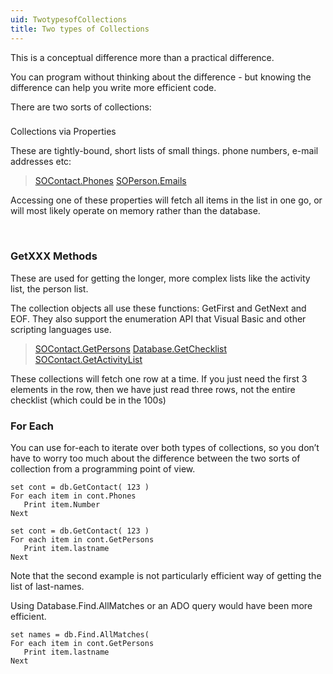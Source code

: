 ```yaml
---
uid: TwotypesofCollections
title: Two types of Collections
---
```



This is a conceptual difference more than a practical difference.

You can program without thinking about the difference - but knowing the difference can help you write more efficient code.

There are two sorts of collections:

### 
Collections via Properties

These are tightly-bound, short lists of small things.
phone numbers, e-mail addresses etc:

> [SOContact.Phones](SUPEROFFICEDBLib~SOContact~Phones.md)
> [SOPerson.Emails](SUPEROFFICEDBLib~SOPerson~Emails.md)

Accessing one of these properties will fetch all items in the list in one go, or will most likely operate on memory rather than the database.

 

### GetXXX Methods

These are used for getting the longer, more complex lists like the activity list, the person list.

The collection objects all use these functions: GetFirst and GetNext and EOF. They also support the enumeration API that Visual Basic and other scripting languages use.

> [SOContact.GetPersons](SUPEROFFICEDBLib~SOContact~GetPersons.md)
> [Database.GetChecklist](SUPEROFFICEDBLib~Database~GetChecklist.md)
> [SOContact.GetActivityList](SUPEROFFICEDBLib~SOContact~GetActivityList.md)

These collections will fetch one row at a time. If you just need the first 3 elements in the row, then we have just read three rows, not the entire checklist (which could be in the 100s)

### For Each

You can use for-each to iterate over both types of collections, so you don’t have to worry too much about the difference between the two sorts of collection from a programming point of view.

```
set cont = db.GetContact( 123 )
For each item in cont.Phones   
   Print item.Number
Next
```

```
set cont = db.GetContact( 123 )
For each item in cont.GetPersons  
   Print item.lastname
Next
```

Note that the second example is not particularly efficient way of getting the list of last-names.

Using Database.Find.AllMatches or an ADO query would have been more efficient.

```
set names = db.Find.AllMatches(
For each item in cont.GetPersons  
   Print item.lastname
Next
```

